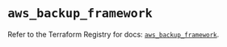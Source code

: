 # `aws_backup_framework`

Refer to the Terraform Registry for docs: [`aws_backup_framework`](https://registry.terraform.io/providers/hashicorp/aws/6.14.0/docs/resources/backup_framework).
